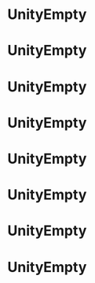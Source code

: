 # UnityEmpty
# UnityEmpty
# UnityEmpty
# UnityEmpty
# UnityEmpty
# UnityEmpty
# UnityEmpty
# UnityEmpty
